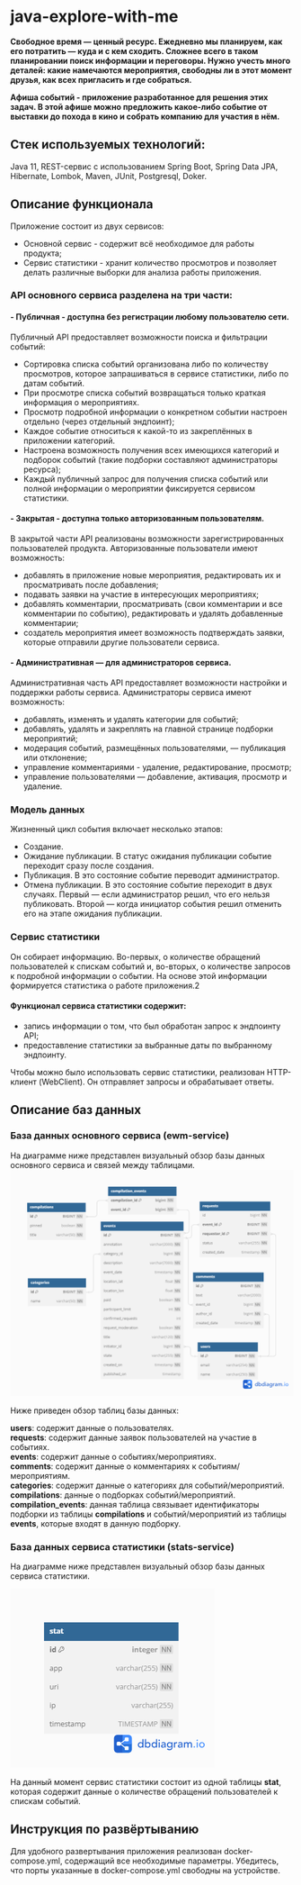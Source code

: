 # java-explore-with-me
<!-- Template repository for ExploreWithMe project.
https://github.com/Zhanna85/java-explore-with-me/pull/5
-->
**Свободное время — ценный ресурс. Ежедневно мы планируем, как его потратить — куда и с кем сходить. Сложнее всего в таком планировании поиск информации и переговоры. Нужно учесть много деталей: какие намечаются мероприятия, свободны ли в этот момент друзья, как всех пригласить и где собраться.**

**Афиша событий - приложение разработанное для решения этих задач. В этой афише можно предложить какое-либо событие от выставки до похода в кино и собрать компанию для участия в нём.**


## Стек используемых технологий:
Java 11, REST-сервис с использованием Spring Boot, Spring Data JPA, Hibernate, Lombok, Maven, JUnit, Postgresql, Doker.

## Описание функционала 
Приложение состоит из двух сервисов:
- Основной сервис - содержит всё необходимое для работы продукта;
- Сервис статистики - хранит количество просмотров и позволяет делать различные выборки для анализа работы приложения.

### API основного сервиса разделена на три части:

#### - Публичная - доступна без регистрации любому пользователю сети.
Публичный API предоставляет возможности поиска и фильтрации событий: 
* Сортировка списка событий организована либо по количеству просмотров, которое запрашиваться в сервисе статистики, либо по датам событий.
* При просмотре списка событий возвращаться только краткая информация о мероприятиях.
* Просмотр подробной информации о конкретном событии настроен отдельно (через отдельный эндпоинт);
* Каждое событие относиться к какой-то из закреплённых в приложении категорий.
* Настроена возможность получения всех имеющихся категорий и подборок событий (такие подборки составляют администраторы ресурса);
* Каждый публичный запрос для получения списка событий или полной информации о мероприятии фиксируется сервисом статистики.

#### - Закрытая - доступна только авторизованным пользователям.
В закрытой части API реализованы возможности зарегистрированных пользователей продукта. Авторизованные пользователи имеют возможность:
* добавлять в приложение новые мероприятия, редактировать их и просматривать после добавления;
* подавать заявки на участие в интересующих мероприятиях;
* добавлять комментарии, просматривать (свои комментарии и все комментарии по событию), редактировать и удалять добавленные комментарии;
* создатель мероприятия имеет возможность подтверждать заявки, которые отправили другие пользователи сервиса.

#### - Административная — для администраторов сервиса.
Административная часть API предоставляет возможности настройки и поддержки работы сервиса. Администраторы сервиса имеют возможность:
* добавлять, изменять и удалять категории для событий;
* добавлять, удалять и закреплять на главной странице подборки мероприятий;
* модерация событий, размещённых пользователями, — публикация или отклонение;
* управление комментариями - удаление, редактирование, просмотр;
* управление пользователями — добавление, активация, просмотр и удаление.

### Модель данных
Жизненный цикл события включает несколько этапов:
* Создание.
* Ожидание публикации. В статус ожидания публикации событие переходит сразу после создания.
* Публикация. В это состояние событие переводит администратор.
* Отмена публикации. В это состояние событие переходит в двух случаях. Первый — если администратор решил, что его нельзя публиковать. Второй — когда инициатор события решил отменить его на этапе ожидания публикации.

### Сервис статистики
Он собирает информацию. Во-первых, о количестве обращений пользователей к спискам событий и, во-вторых, о количестве запросов к подробной информации о событии. На основе этой информации формируется статистика о работе приложения.2

#### Функционал сервиса статистики содержит:
* запись информации о том, что был обработан запрос к эндпоинту API;
* предоставление статистики за выбранные даты по выбранному эндпоинту.
  
Чтобы можно было использовать сервис статистики, реализован HTTP-клиент (WebClient). Он отправляет запросы и обрабатывает ответы.

## Описание баз данных

### База данных основного сервиса (ewm-service)
На диаграмме ниже представлен визуальный обзор базы данных основного сервиса и связей между таблицами.
![Diagram](ewm-service/src/main/resources/ewm-service_bd_diagram.png)

Ниже приведен обзор таблиц базы данных:

**users**: содержит данные о пользователях.  
**requests**: содержит данные заявок пользователей на участие в событиях.  
**events**: содержит данные о событиях/мероприятиях.  
**comments**: содержит данные о комментариях к событиям/мероприятиям.  
**categories**: содержит данные о категориях для событий/мероприятий.  
**compilations**: данные о подборках событий/мероприятий.  
**compilation_events**: данная таблица связывает идентификаторы подборки из таблицы **compilations** и событий/мероприятий из таблицы **events**, которые входят в данную подборку.

### База данных сервиса статистики (stats-service)
На диаграмме ниже представлен визуальный обзор базы данных сервиса статистики. 

![Diagram](stats-service/server/src/main/resources/stats-service_bd_diagram.png)

На данный момент сервис статистики состоит из одной таблицы **stat**, которая содержит данные о количестве обращений пользователей к спискам событий.

## Инструкция по развёртыванию
Для удобного развертывания приложения реализован docker-compose.yml, содержащий все необходимые параметры. Убедитесь, что порты указанные в docker-compose.yml свободны на устройстве.
